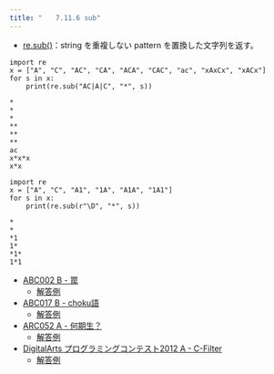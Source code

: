 ```yaml
---
title: "　　7.11.6 sub"
---
```


* [re.sub()](https://docs.python.org/ja/3/library/re.html#re.Pattern.sub)：string を重複しない pattern を置換した文字列を返す。

```python:サンプルコード
import re
x = ["A", "C", "AC", "CA", "ACA", "CAC", "ac", "xAxCx", "xACx"]
for s in x:
    print(re.sub("AC|A|C", "*", s))
```

```text:実行結果
*
*
*
**
**
**
ac
x*x*x
x*x
```

```python:サンプルコード
import re
x = ["A", "C", "A1", "1A", "A1A", "1A1"]
for s in x:
    print(re.sub(r"\D", "*", s))
```

```text:実行結果
*
*
*1
1*
*1*
1*1
```

- [ABC002 B - 罠](https://atcoder.jp/contests/abc002/tasks/abc002_2)
    - [解答例](https://atcoder.jp/contests/abc002/submissions/18295931)
- [ABC017 B - choku語](https://atcoder.jp/contests/abc017/tasks/abc017_2)
    - [解答例](https://atcoder.jp/contests/abc017/submissions/18296119)
- [ARC052 A - 何期生？](https://atcoder.jp/contests/arc052/tasks/arc052_a)
    - [解答例](https://atcoder.jp/contests/arc052/submissions/18296206)
- [DigitalArts プログラミングコンテスト2012 A - C-Filter](https://atcoder.jp/contests/digitalarts2012/tasks/digitalarts_1)
    - [解答例](https://atcoder.jp/contests/digitalarts2012/submissions/15122119)